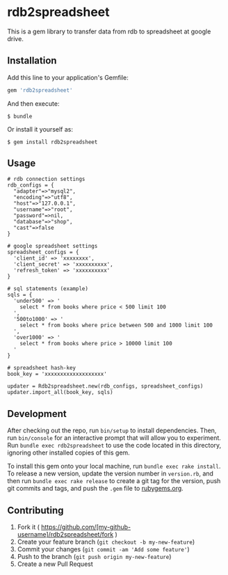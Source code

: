 # rdb2spreadsheet

This is a gem library to transfer data from rdb to spreadsheet at google drive.



## Installation

Add this line to your application's Gemfile:

```ruby
gem 'rdb2spreadsheet'
```

And then execute:

    $ bundle

Or install it yourself as:

    $ gem install rdb2spreadsheet

## Usage

```
# rdb connection settings
rdb_configs = {
  "adapter"=>"mysql2",
  "encoding"=>"utf8",
  "host"=>"127.0.0.1",
  "username"=>"root",
  "password"=>nil,
  "database"=>"shop",
  "cast"=>false
}

# google spreadsheet settings
spreadsheet_configs = {
  'client_id' => 'xxxxxxxx',
  'client_secret' => 'xxxxxxxxxx',
  'refresh_token' => 'xxxxxxxxxx'
}

# sql statements (example)
sqls = {
  'under500' => '
    select * from books where price < 500 limit 100
  ',
  '500to1000' => '
    select * from books where price between 500 and 1000 limit 100
  ',
  'over1000' => '
    select * from books where price > 10000 limit 100
  '
}

# spreadsheet hash-key
book_key = 'xxxxxxxxxxxxxxxxxxx'

updater = Rdb2spreadsheet.new(rdb_configs, spreadsheet_configs)
updater.import_all(book_key, sqls)

```

## Development

After checking out the repo, run `bin/setup` to install dependencies. Then, run `bin/console` for an interactive prompt that will allow you to experiment. Run `bundle exec rdb2spreadsheet` to use the code located in this directory, ignoring other installed copies of this gem.

To install this gem onto your local machine, run `bundle exec rake install`. To release a new version, update the version number in `version.rb`, and then run `bundle exec rake release` to create a git tag for the version, push git commits and tags, and push the `.gem` file to [rubygems.org](https://rubygems.org).

## Contributing

1. Fork it ( https://github.com/[my-github-username]/rdb2spreadsheet/fork )
2. Create your feature branch (`git checkout -b my-new-feature`)
3. Commit your changes (`git commit -am 'Add some feature'`)
4. Push to the branch (`git push origin my-new-feature`)
5. Create a new Pull Request
